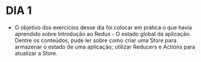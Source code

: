 # DIA 1

- O objetivo dos exercícios desse dia foi colocar em prática o que havia aprendido sobre Introdução ao Redux - O estado global da aplicação. Dentre os conteúdos, pude ler sobre como criar uma Store para armazenar o estado de uma aplicação; utilizar Reducers e Actions para atualizar a Store.